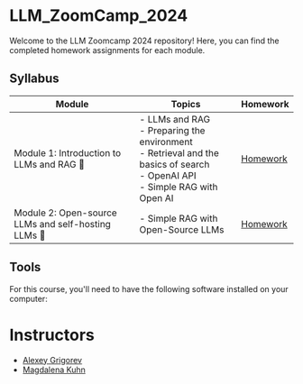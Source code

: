 # LLM_ZoomCamp_2024

Welcome to the LLM Zoomcamp 2024 repository! Here, you can find the completed homework assignments for each module.

## Syllabus

| Module | Topics | Homework |
|--------|--------|----------|
| Module 1: Introduction to LLMs and RAG 🚀 | - LLMs and RAG <br> - Preparing the environment <br> - Retrieval and the basics of search <br> - OpenAI API <br> - Simple RAG with Open AI <br>  | [Homework](week_1/homework.md) |
| Module 2: Open-source LLMs and self-hosting LLMs 🚀 | - Simple RAG with Open-Source LLMs  | [Homework](week_2/homework.md) |
## Tools
For this course, you'll need to have the following software installed on your computer:


# Instructors

- [Alexey Grigorev](https://linkedin.com/in/agrigorev)
- [Magdalena Kuhn](https://www.linkedin.com/in/magdalenakuhn/)